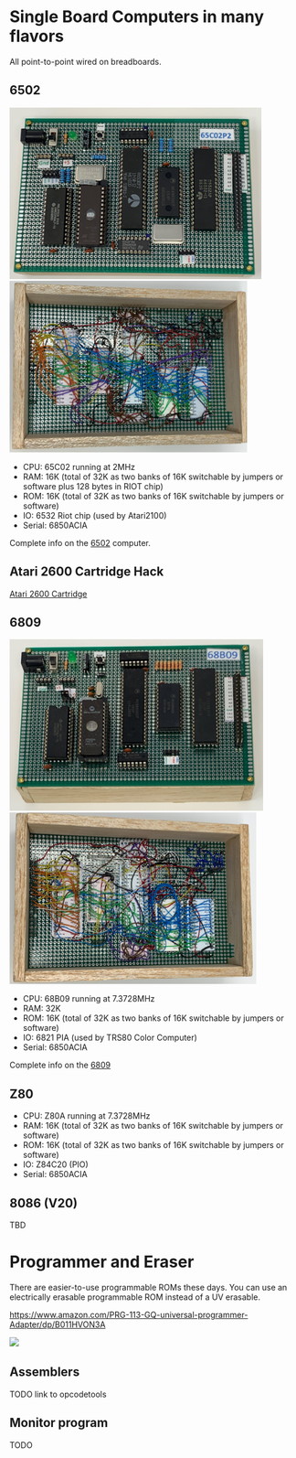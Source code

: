 
# Single Board Computers in many flavors

All point-to-point wired on breadboards.

## 6502

<img src="art/6502-top.jpg" alt="6502 Top" height="300"/>
<img src="art/6502-bottom.jpg" alt="6502 Bottom" height="300"/>

  - CPU: 65C02 running at 2MHz
  - RAM: 16K (total of 32K as two banks of 16K switchable by jumpers or software plus 128 bytes in RIOT chip)
  - ROM: 16K (total of 32K as two banks of 16K switchable by jumpers or software)
  - IO: 6532 Riot chip (used by Atari2100)
  - Serial: 6850ACIA

Complete info on the [6502](/6502/README.md) computer.

## Atari 2600 Cartridge Hack

[Atari 2600 Cartridge](/atari2600/README.md)

## 6809

<img src="art/6809-top.jpg" alt="6809 Top" height="300"/>
<img src="art/6809-bottom.jpg" alt="6809 Bottom" height="300"/>

  - CPU: 68B09 running at 7.3728MHz
  - RAM: 32K 
  - ROM: 16K (total of 32K as two banks of 16K switchable by jumpers or software)
  - IO: 6821 PIA (used by TRS80 Color Computer)
  - Serial: 6850ACIA

Complete info on the [6809](/6809/README.md)

## Z80

  - CPU: Z80A running at 7.3728MHz
  - RAM: 16K (total of 32K as two banks of 16K switchable by jumpers or software)
  - ROM: 16K (total of 32K as two banks of 16K switchable by jumpers or software)
  - IO: Z84C20 (PIO)
  - Serial: 6850ACIA

## 8086 (V20)

TBD

# Programmer and Eraser

There are easier-to-use programmable ROMs these days. You can use an electrically erasable
programmable ROM instead of a UV erasable. 

https://www.amazon.com/PRG-113-GQ-universal-programmer-Adapter/dp/B011HVON3A

<img src="programmer.jpg" width=800>

## Assemblers

TODO link to opcodetools

## Monitor program

TODO